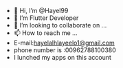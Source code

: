 - 👋 Hi, I’m @Hayel99
- 👀 I’m Flutter Developer
- 💞️ I’m looking to collaborate on ...
- 📫 How to reach me ...
- E-mail:hayelalhlayeelo1@gmail.com
- phone number is :00962788100380
- I lunched my apps on this account

<!---
Hayel99/Hayel99 is a ✨ special ✨ repository because its `README.md` (this file) appears on your GitHub profile.
You can click the Preview link to take a look at your changes.
--->
